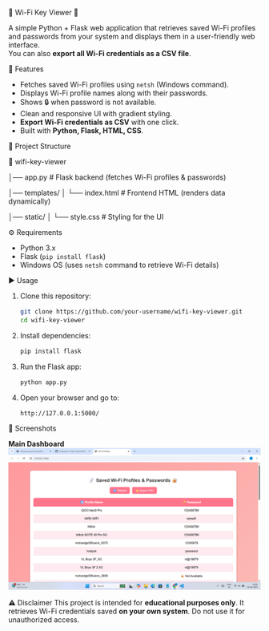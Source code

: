📡 Wi-Fi Key Viewer 🔐

A simple Python + Flask web application that retrieves saved Wi-Fi profiles and passwords from your system and displays them in a user-friendly web interface.  
You can also **export all Wi-Fi credentials as a CSV file**.

🚀 Features
- Fetches saved Wi-Fi profiles using `netsh` (Windows command).
- Displays Wi-Fi profile names along with their passwords.
- Shows 🔒 when password is not available.
- Clean and responsive UI with gradient styling.
- **Export Wi-Fi credentials as CSV** with one click.
- Built with **Python, Flask, HTML, CSS**.
  
📂 Project Structure

📁 wifi-key-viewer

│── app.py           # Flask backend (fetches Wi-Fi profiles & passwords)

│── templates/
│   └── index.html   # Frontend HTML (renders data dynamically)

│── static/
│   └── style.css    # Styling for the UI

⚙️ Requirements
- Python 3.x  
- Flask (`pip install flask`)  
- Windows OS (uses `netsh` command to retrieve Wi-Fi details)

▶️ Usage
1. Clone this repository:
   ```bash
   git clone https://github.com/your-username/wifi-key-viewer.git
   cd wifi-key-viewer
2. Install dependencies:
   ```bash
   pip install flask
   ```
3. Run the Flask app:
   ```bash
   python app.py
   ```
4. Open your browser and go to:
   ```
   http://127.0.0.1:5000/
   ```
📸 Screenshots

**Main Dashboard**
![Wi-Fi Key Viewer Screenshot](screenshot.png)

⚠️ Disclaimer
This project is intended for **educational purposes only**.
It retrieves Wi-Fi credentials saved **on your own system**. Do not use it for unauthorized access.


